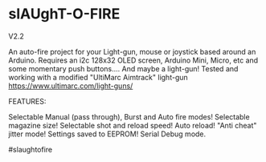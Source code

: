 # slAUghT-O-FIRE

V2.2

An auto-fire project for your Light-gun, mouse or joystick based around an Arduino.
Requires an i2c 128x32 OLED screen, Arduino Mini, Micro, etc and some momentary push buttons.... And maybe a light-gun!
Tested and working with a modified "UltiMarc Aimtrack" light-gun https://www.ultimarc.com/light-guns/


FEATURES:

Selectable Manual (pass through), Burst and Auto fire modes!
Selectable magazine size!
Selectable shot and reload speed!
Auto reload!
"Anti cheat" jitter mode!
Settings saved to EEPROM!
Serial Debug mode.


#slaughtofire
